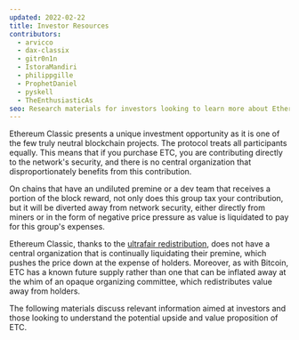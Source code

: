 ```yaml
---
updated: 2022-02-22
title: Investor Resources
contributors:
  - arvicco
  - dax-classix
  - gitr0n1n
  - IstoraMandiri
  - philippgille
  - ProphetDaniel
  - pyskell
  - TheEnthusiasticAs
seo: Research materials for investors looking to learn more about Ethereum Classic's long term value proposition.
---
```


Ethereum Classic presents a unique investment opportunity as it is one of the few truly neutral blockchain projects. The protocol treats all participants equally. This means that if you purchase ETC, you are contributing directly to the network's security, and there is no central organization that disproportionately benefits from this contribution. 

On chains that have an undiluted premine or a dev team that receives a portion of the block reward, not only does this group tax your contribution, but it will be diverted away from network security, either directly from miners or in the form of negative price pressure as value is liquidated to pay for this group's expenses.

Ethereum Classic, thanks to the [ultrafair redistribution](/why-classic/genesis#free-money-and-the-ultrafair-redistribution), does not have a central organization that is continually liquidating their premine, which pushes the price down at the expense of holders. Moreover, as with Bitcoin, ETC has a known future supply rather than one that can be inflated away at the whim of an opaque organizing committee, which redistributes value away from holders.  

The following materials discuss relevant information aimed at investors and those looking to understand the potential upside and value proposition of ETC.